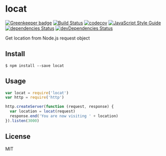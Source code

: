 # locat

[![Greenkeeper badge](https://badges.greenkeeper.io/Gerhut/locat.svg)](https://greenkeeper.io/)
[![Build Status](https://travis-ci.org/Gerhut/locat.svg?branch=master)](https://travis-ci.org/Gerhut/locat)
[![codecov](https://codecov.io/gh/Gerhut/locat/branch/master/graph/badge.svg)](https://codecov.io/gh/Gerhut/locat)
[![JavaScript Style Guide](https://img.shields.io/badge/code%20style-standard-brightgreen.svg)](http://standardjs.com/)
[![dependencies Status](https://david-dm.org/Gerhut/locat/status.svg)](https://david-dm.org/Gerhut/locat)
[![devDependencies Status](https://david-dm.org/Gerhut/locat/dev-status.svg)](https://david-dm.org/Gerhut/locat?type=dev)

Get location from Node.js request object

## Install

    $ npm install --save locat

## Usage

```javascript
var locat = require('locat')
var http = require('http')

http.createServer(function (request, response) {
  var location = locat(request)
  response.end('You are now visiting ' + location)
}).listen(3000)
```

## License

MIT

